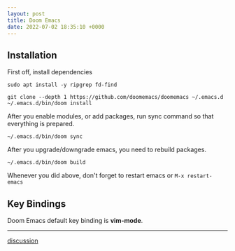 ```yaml
---
layout: post
title: Doom Emacs
date: 2022-07-02 18:35:10 +0000
---
```


## Installation

First off, install dependencies

```
sudo apt install -y ripgrep fd-find
```

```
git clone --depth 1 https://github.com/doomemacs/doomemacs ~/.emacs.d
~/.emacs.d/bin/doom install
```

After you enable modules, or add packages, run sync command so that everything is prepared.

```
~/.emacs.d/bin/doom sync
```

After you upgrade/downgrade emacs, you need to rebuild packages.

```
~/.emacs.d/bin/doom build
```

Whenever you did above, don't forget to restart emacs or `M-x restart-emacs`

## Key Bindings

Doom Emacs default key binding is **vim-mode**.

---
[discussion](https://github.com/junkpiano/til/issues/6)
